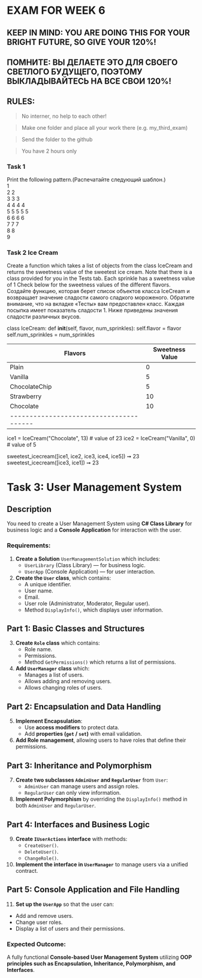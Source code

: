 # EXAM FOR WEEK 6

## KEEP IN MIND: YOU ARE DOING THIS FOR YOUR BRIGHT FUTURE, SO GIVE YOUR 120%!
## ПОМНИТЕ: ВЫ ДЕЛАЕТЕ ЭТО ДЛЯ СВОЕГО СВЕТЛОГО БУДУЩЕГО, ПОЭТОМУ ВЫКЛАДЫВАЙТЕСЬ НА ВСЕ СВОИ 120%!

## RULES:
> No interner, no help to each other!

> Make one folder and place all your work there (e.g. my_third_exam)

> Send the folder to the github 

> You have 2 hours only


### Task 1 
Print the following pattern.(Распечатайте следующий шаблон.) \
1 \
2 2 \
3 3 3 \
4 4 4 4 \
5 5 5 5 5 \
6 6 6 6 \
7 7 7 \
8 8 \
9 


### Task 2 Ice Cream
Create a function which takes a list of objects from the class IceCream and returns the sweetness value of the sweetest ice cream. Note that there is a class provided for you in the Tests tab.
Each sprinkle has a sweetness value of 1
Check below for the sweetness values of the different flavors.
Создайте функцию, которая берет список объектов класса IceCream и возвращает значение сладости самого сладкого мороженого. Обратите внимание, что на вкладке «Тесты» вам предоставлен класс.
Каждая посыпка имеет показатель сладости 1.
Ниже приведены значения сладости различных вкусов.
 
  class IceCream:
          def __init__(self, flavor, num_sprinkles):
              self.flavor = flavor
              self.num_sprinkles = num_sprinkles

 Flavors	        |Sweetness Value    |
 -------------------|-------------------|
 Plain	            |   0               |
 Vanilla	        |   5               |
 ChocolateChip	    |   5               |
 Strawberry         |   10              |
 Chocolate	        |   10              |   
 ---------------------------------------|
 
ice1 = IceCream("Chocolate", 13)         # value of 23
ice2 = IceCream("Vanilla", 0)           # value of 5

sweetest_icecream([ice1, ice2, ice3, ice4, ice5]) ➞ 23
sweetest_icecream([ice3, ice1]) ➞ 23




# Task 3: User Management System

## Description

You need to create a User Management System using **C# Class Library** for business logic and a **Console Application** for interaction with the user.

### Requirements:

1. **Create a Solution** `UserManagementSolution` which includes:
   - `UserLibrary` (Class Library) — for business logic.
   - `UserApp` (Console Application) — for user interaction.
2. **Create the `User` class**, which contains:
   - A unique identifier.
   - User name.
   - Email.
   - User role (Administrator, Moderator, Regular user).
   - Method `DisplayInfo()`, which displays user information.

## Part 1: Basic Classes and Structures

3. **Create `Role` class** which contains:
   - Role name.
   - Permissions.
   - Method `GetPermissions()` which returns a list of permissions.
4. **Add `UserManager` class** which:
   - Manages a list of users.
   - Allows adding and removing users.
   - Allows changing roles of users.

## Part 2: Encapsulation and Data Handling

5. **Implement Encapsulation**:
   - Use **access modifiers** to protect data.
   - Add **properties (`get` / `set`)** with email validation.
6. **Add Role management**, allowing users to have roles that define their permissions.

## Part 3: Inheritance and Polymorphism

7. **Create two subclasses `AdminUser` and `RegularUser`** from `User`:
   - `AdminUser` can manage users and assign roles.
   - `RegularUser` can only view information.
8. **Implement Polymorphism** by overriding the `DisplayInfo()` method in both `AdminUser` and `RegularUser`.

## Part 4: Interfaces and Business Logic

9. **Create `IUserActions` interface** with methods:
   - `CreateUser()`.
   - `DeleteUser()`.
   - `ChangeRole()`.
10. **Implement the interface in `UserManager`** to manage users via a unified contract.

## Part 5: Console Application and File Handling

11. **Set up the `UserApp`** so that the user can:
   - Add and remove users.
   - Change user roles.
   - Display a list of users and their permissions.


### Expected Outcome:
A fully functional **Console-based User Management System** utilizing **OOP principles such as Encapsulation, Inheritance, Polymorphism, and Interfaces**.
